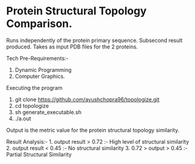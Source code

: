# Protein Structural Topology Comparison.

Runs independently of the protein primary sequence.
Subsecond result produced.
Takes as input PDB files for the 2 proteins.

Tech Pre-Requirements:-
1. Dynamic Programming
2. Computer Graphics.

Executing the program <br>
1. git clone https://github.com/ayushchopra96/topologize.git <br>
2. cd topologize <br>
3. sh generate_executable.sh
4. ./a.out <path-to-pdb1> <path-to-pdb2>

Output is the metric value for the protein structural topology similarity.

Result Analysis:-
	1. output result > 0.72 :- High level of structural similarity
	2. output result < 0.45 :- No structural similarity
	3. 0.72 > output > 0.45 :- Partial Structural Similarity
